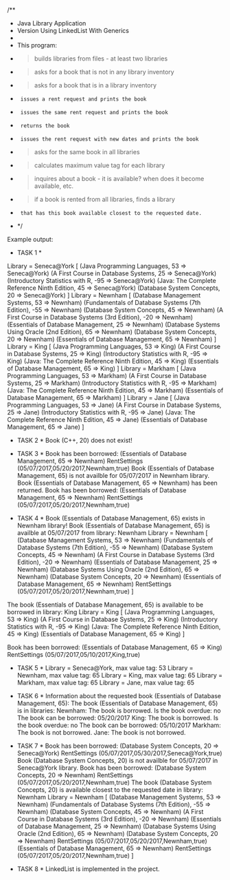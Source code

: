 /**
 * Java Library Application
 * Version Using LinkedList With Generics
 *
 * This program:
 *  >builds libraries from files - at least two libraries 
 *  >asks for a book that is not in any library inventory 
 *  >asks for a book that is in a library inventory
 *      issues a rent request and prints the book
 *      issues the same rent request and prints the book
 *      returns the book
 *      issues the rent request with new dates and prints the book
 *  >asks for the same book in all libraries
 *  >calculates maximum value tag for each library 
 *  >inquires about a book - it is available? when does it become available, etc. 
 *  >if a book is rented from all libraries, finds a library
 *      that has this book available closest to the requested date.
 * */

Example output:

* TASK 1 *

Library = Seneca@York
[
(Java Programming Languages, 53 => Seneca@York)
(A First Course in Database Systems, 25 => Seneca@York)
(Introductory Statistics with R, -95 => Seneca@York)
(Java: The Complete Reference Ninth Edition, 45 => Seneca@York)
(Database System Concepts, 20 => Seneca@York)
]
Library = Newnham
[
(Database Management Systems, 53 => Newnham)
(Fundamentals of Database Systems (7th Edition), -55 => Newnham)
(Database System Concepts, 45 => Newnham)
(A First Course in Database Systems (3rd Edition), -20 => Newnham)
(Essentials of Database Management, 25 => Newnham)
(Database Systems Using Oracle (2nd Edition), 65 => Newnham)
(Database System Concepts, 20 => Newnham)
(Essentials of Database Management, 65 => Newnham)
]
Library = King
[
(Java Programming Languages, 53 => King)
(A First Course in Database Systems, 25 => King)
(Introductory Statistics with R, -95 => King)
(Java: The Complete Reference Ninth Edition, 45 => King)
(Essentials of Database Management, 65 => King)
]
Library = Markham
[
(Java Programming Languages, 53 => Markham)
(A First Course in Database Systems, 25 => Markham)
(Introductory Statistics with R, -95 => Markham)
(Java: The Complete Reference Ninth Edition, 45 => Markham)
(Essentials of Database Management, 65 => Markham)
]
Library = Jane
[
(Java Programming Languages, 53 => Jane)
(A First Course in Database Systems, 25 => Jane)
(Introductory Statistics with R, -95 => Jane)
(Java: The Complete Reference Ninth Edition, 45 => Jane)
(Essentials of Database Management, 65 => Jane)
]


 * TASK 2 *
Book (C++, 20) does not exist!


 * TASK 3 *
Book has been borrowed: (Essentials of Database Management, 65 => Newnham) RentSettings (05/07/2017,05/20/2017,Newnham,true)
Book (Essentials of Database Management, 65) is not availble for 05/07/2017 in Newnham library.
Book (Essentials of Database Management, 65 => Newnham) has been returned.
Book has been borrowed: (Essentials of Database Management, 65 => Newnham) RentSettings (05/07/2017,05/20/2017,Newnham,true)


 * TASK 4 *
Book (Essentials of Database Management, 65) exists in Newnham library!
Book (Essentials of Database Management, 65) is availble at 05/07/2017 from library: Newnham
Library = Newnham
[
(Database Management Systems, 53 => Newnham)
(Fundamentals of Database Systems (7th Edition), -55 => Newnham)
(Database System Concepts, 45 => Newnham)
(A First Course in Database Systems (3rd Edition), -20 => Newnham)
(Essentials of Database Management, 25 => Newnham)
(Database Systems Using Oracle (2nd Edition), 65 => Newnham)
(Database System Concepts, 20 => Newnham)
(Essentials of Database Management, 65 => Newnham) RentSettings (05/07/2017,05/20/2017,Newnham,true)
]

The book (Essentials of Database Management, 65) is available to be borrowed in library:
King
Library = King
[
(Java Programming Languages, 53 => King)
(A First Course in Database Systems, 25 => King)
(Introductory Statistics with R, -95 => King)
(Java: The Complete Reference Ninth Edition, 45 => King)
(Essentials of Database Management, 65 => King)
]

Book has been borrowed: (Essentials of Database Management, 65 => King) RentSettings (05/07/2017,05/10/2017,King,true)


 * TASK 5 *
Library = Seneca@York, max value tag: 53
Library = Newnham, max value tag: 65
Library = King, max value tag: 65
Library = Markham, max value tag: 65
Library = Jane, max value tag: 65


 * TASK 6 *
Information about the requested book (Essentials of Database Management, 65):
The book (Essentials of Database Management, 65) is in libraries:
Newnham:
The book is borrowed.
Is the book overdue: no
The book can be borrowed: 05/20/2017
King:
The book is borrowed.
Is the book overdue: no
The book can be borrowed: 05/10/2017
Markham:
The book is not borrowed.
Jane:
The book is not borrowed.


 * TASK 7 *
Book has been borrowed: (Database System Concepts, 20 => Seneca@York) RentSettings (05/07/2017,05/30/2017,Seneca@York,true)
Book (Database System Concepts, 20) is not availble for 05/07/2017 in Seneca@York library.
Book has been borrowed: (Database System Concepts, 20 => Newnham) RentSettings (05/07/2017,05/20/2017,Newnham,true)
The book (Database System Concepts, 20) is available closest to the requested date in library:
Newnham
Library = Newnham
[
(Database Management Systems, 53 => Newnham)
(Fundamentals of Database Systems (7th Edition), -55 => Newnham)
(Database System Concepts, 45 => Newnham)
(A First Course in Database Systems (3rd Edition), -20 => Newnham)
(Essentials of Database Management, 25 => Newnham)
(Database Systems Using Oracle (2nd Edition), 65 => Newnham)
(Database System Concepts, 20 => Newnham) RentSettings (05/07/2017,05/20/2017,Newnham,true)
(Essentials of Database Management, 65 => Newnham) RentSettings (05/07/2017,05/20/2017,Newnham,true)
]



 * TASK 8 *
LinkedList<T> is implemented in the project.